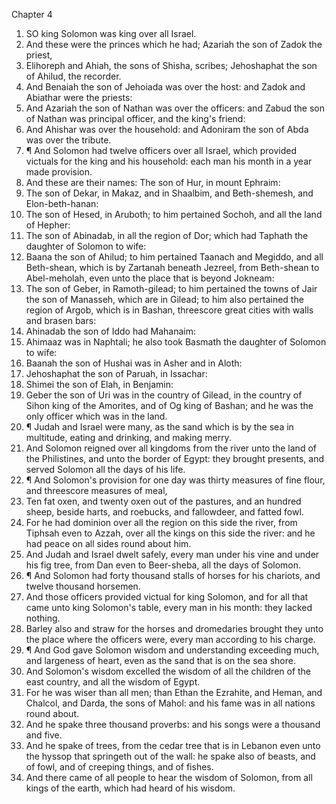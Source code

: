 

Chapter 4

1. SO king Solomon was king over all Israel.
2. And these were the princes which he had; Azariah the son of Zadok the priest,
3. Elihoreph and Ahiah, the sons of Shisha, scribes; Jehoshaphat the son of Ahilud, the recorder.
4. And Benaiah the son of Jehoiada was over the host: and Zadok and Abiathar were the priests:
5. And Azariah the son of Nathan was over the officers: and Zabud the son of Nathan was principal officer, and the king's friend:
6. And Ahishar was over the household: and Adoniram the son of Abda was over the tribute.
7. ¶ And Solomon had twelve officers over all Israel, which provided victuals for the king and his household: each man his month in a year made provision.
8. And these are their names: The son of Hur, in mount Ephraim:
9. The son of Dekar, in Makaz, and in Shaalbim, and Beth-shemesh, and Elon-beth-hanan:
10. The son of Hesed, in Aruboth; to him pertained Sochoh, and all the land of Hepher:
11. The son of Abinadab, in all the region of Dor; which had Taphath the daughter of Solomon to wife:
12. Baana the son of Ahilud; to him pertained Taanach and Megiddo, and all Beth-shean, which is by Zartanah beneath Jezreel, from Beth-shean to Abel-meholah, even unto the place that is beyond Jokneam:
13. The son of Geber, in Ramoth-gilead; to him pertained the towns of Jair the son of Manasseh, which are in Gilead; to him also pertained the region of Argob, which is in Bashan, threescore great cities with walls and brasen bars:
14. Ahinadab the son of Iddo had Mahanaim:
15. Ahimaaz was in Naphtali; he also took Basmath the daughter of Solomon to wife:
16. Baanah the son of Hushai was in Asher and in Aloth:
17. Jehoshaphat the son of Paruah, in Issachar:
18. Shimei the son of Elah, in Benjamin:
19. Geber the son of Uri was in the country of Gilead, in the country of Sihon king of the Amorites, and of Og king of Bashan; and he was the only officer which was in the land.
20. ¶ Judah and Israel were many, as the sand which is by the sea in multitude, eating and drinking, and making merry.
21. And Solomon reigned over all kingdoms from the river unto the land of the Philistines, and unto the border of Egypt: they brought presents, and served Solomon all the days of his life.
22. ¶ And Solomon's provision for one day was thirty measures of fine flour, and threescore measures of meal,
23. Ten fat oxen, and twenty oxen out of the pastures, and an hundred sheep, beside harts, and roebucks, and fallowdeer, and fatted fowl.
24. For he had dominion over all the region on this side the river, from Tiphsah even to Azzah, over all the kings on this side the river: and he had peace on all sides round about him.
25. And Judah and Israel dwelt safely, every man under his vine and under his fig tree, from Dan even to Beer-sheba, all the days of Solomon.
26. ¶ And Solomon had forty thousand stalls of horses for his chariots, and twelve thousand horsemen.
27. And those officers provided victual for king Solomon, and for all that came unto king Solomon's table, every man in his month: they lacked nothing.
28. Barley also and straw for the horses and dromedaries brought they unto the place where the officers were, every man according to his charge.
29. ¶ And God gave Solomon wisdom and understanding exceeding much, and largeness of heart, even as the sand that is on the sea shore.
30. And Solomon's wisdom excelled the wisdom of all the children of the east country, and all the wisdom of Egypt.
31. For he was wiser than all men; than Ethan the Ezrahite, and Heman, and Chalcol, and Darda, the sons of Mahol: and his fame was in all nations round about.
32. And he spake three thousand proverbs: and his songs were a thousand and five.
33. And he spake of trees, from the cedar tree that is in Lebanon even unto the hyssop that springeth out of the wall: he spake also of beasts, and of fowl, and of creeping things, and of fishes.
34. And there came of all people to hear the wisdom of Solomon, from all kings of the earth, which had heard of his wisdom.
